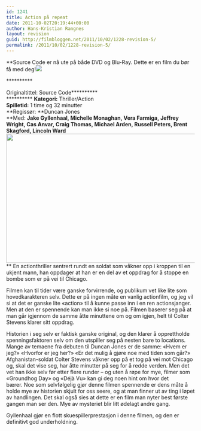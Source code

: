 ```yaml
---
id: 1241
title: Action på repeat
date: 2011-10-02T20:19:44+00:00
author: Hans-Kristian Rangnes
layout: revision
guid: http://filmbloggen.net/2011/10/02/1228-revision-5/
permalink: /2011/10/02/1228-revision-5/
---
```

**Source Code er nå ute på både DVD og Blu-Ray. Dette er en film du bør få med deg!![](http://filmbloggen.net/wp-includes/js/tinymce/plugins/wordpress/img/trans.gif)<!--more-->

**********</p> 

Originaltittel: </strong></strong></strong></strong></strong></strong>Source Code**********  
********** **Kategori:** Thriller/Action  
**Spilletid:** 1 time og 32 minutter  
**Regissør: **Duncan Jones  
**Med: **Jake Gyllenhaal, Michelle Monaghan, Vera Farmiga, Jeffrey Wright, Cas Anvar, Craig Thomas, Michael Arden, Russell Peters, Brent Skagford, Lincoln Ward**  
<a href="http://filmbloggen.net/2011/10/02/action-pa-repeat/utnduyu4/" rel="attachment wp-att-1238"><img class="alignnone size-large wp-image-1238" src="http://filmbloggen.net/wp-content/uploads//2011/10/utnduyu4-620x345.jpg" alt="" width="620" height="345" /></a>  
** En actionthriller sentrert rundt en soldat som våkner opp i kroppen til en ukjent mann, han oppdager at han er en del av et oppdrag for å stoppe en bombe som er på vei til Chicago.

Filmen kan til tider være ganske forvirrende, og publikum vet like lite som hovedkarakteren selv. Dette er på ingen måte en vanlig actionfilm, og jeg vil si at det er ganske lite &laquo;action&raquo; til å kunne passe inn i en ren actionsjanger. Men at den er spennende kan man ikke si noe på. Filmen baserer seg på at man går igjennom de samme åtte minuttene om og om igjen, helt til Colter Stevens klarer sitt oppdrag.

Historien i seg selv er faktisk ganske original, og den klarer å opprettholde spenningsfaktoren selv om den utspiller seg på nesten bare to locations. Mange av temaene fra debuten til Duncan Jones er de samme: &laquo;Hvem er jeg?&raquo; &laquo;Hvorfor er jeg her?&raquo; &laquo;Er det mulig å gjøre noe med tiden som går?&raquo; Afghanistan-soldat Colter Stevens våkner opp på et tog på vei mot Chicago og, skal det vise seg, har åtte minutter på seg for å redde verden. Men det vet han ikke selv før etter flere runder &#8211; og uten å røpe for mye, filmer som «Groundhog Day» og «Déjà Vu» kan gi deg noen hint om hvor det bærer. Noe som selvfølgelig gjør denne filmen spennende er dens måte å holde mye av historien skjult for oss seere, og at man finner ut av ting i løpet av handlingen. Det skal også sies at dette er en film man nyter best første gangen man ser den. Mye av mysteriet blir litt ødelagt andre gang.

Gyllenhaal gjør en flott skuespillerprestasjon i denne filmen, og den er definitivt god underholdning.